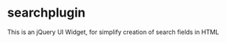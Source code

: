 searchplugin
============

This is an jQuery UI Widget, for simplify creation of search fields in HTML